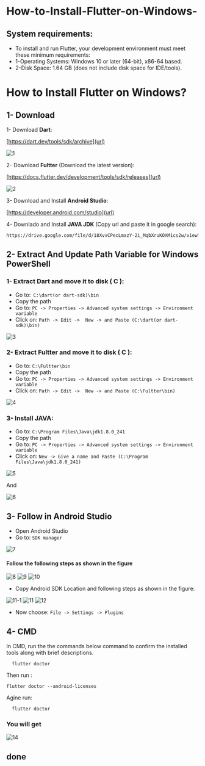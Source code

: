 # How-to-Install-Flutter-on-Windows-
## System requirements:
- To install and run Flutter, your development environment must meet these minimum requirements:      
- 1-Operating Systems: Windows 10 or later (64-bit), x86-64 based.     
- 2-Disk Space: 1.64 GB (does not include disk space for IDE/tools).



# How to Install Flutter on Windows?


## 1- Download

1- Download **Dart**:


[https://dart.dev/tools/sdk/archive](url)

![1](https://user-images.githubusercontent.com/33379873/200084829-b9407bb3-d4cb-4a64-8cf3-e8bb13103f20.png)


2- Download **Fultter** (Download the latest version): 

[https://docs.flutter.dev/development/tools/sdk/releases](url)

![2](https://user-images.githubusercontent.com/33379873/200085027-efbe8e0f-cf56-4c60-b476-fd036a53c0b8.png)

3- Download and Install **Android Studio**: 


[https://developer.android.com/studio](url)
    
4- Downlado and Install **JAVA JDK** (Copy url and paste it in google search): 
```bash
https://drive.google.com/file/d/18XvvCPecLmazY-2i_MqbXruKOXM1cs2w/view?usp=share_link
```
    
## 2- Extract And Update Path Variable for Windows PowerShell
### 1- Extract  **Dart** and move it to disk ( C ):
- Go to:` C:\dart(or dart-sdk)\bin`
- Copy the path
- Go to: `PC -> Properties -> Advanced system settings -> Environment variable `
- Click on: `Path -> Edit ->  New -> and Paste (C:\dart(or dart-sdk)\bin)`


![3](https://user-images.githubusercontent.com/33379873/200085062-248b18ba-adac-4be1-98f8-738098aba2b3.png)


### 2- Extract  **Fultter** and move it to disk ( C ):
- Go to: `C:\Fultter\bin`
- Copy the path
- Go to: `PC -> Properties -> Advanced system settings -> Environment variable `
- Click on: `Path -> Edit ->  New -> and Paste (C:\Fultter\bin)`

![4](https://user-images.githubusercontent.com/33379873/200085086-3545de31-b691-47ba-b6eb-101f283bc5f2.png)


### 3- Install **JAVA**:
- Go to: `C:\Program Files\Java\jdk1.8.0_241`
- Copy the path
- Go to: `PC -> Properties -> Advanced system settings -> Environment variable `
- Click on: `New -> Give a name and Paste (C:\Program Files\Java\jdk1.8.0_241) `


![5](https://user-images.githubusercontent.com/33379873/200085108-9f6c8bfb-6649-4e8a-868a-990cb58729b4.png)

And

![6](https://user-images.githubusercontent.com/33379873/200085148-d9c9bde8-4017-46e1-b008-dc3237de09d6.png)


## 3- Follow in Android Studio

- Open Android Studio
- Go to: `SDK manager`

![7](https://user-images.githubusercontent.com/33379873/200085173-094a3083-ed22-471f-8c30-2989aaee1667.png)

#### Follow the following steps as shown in the figure

![8](https://user-images.githubusercontent.com/33379873/200085200-56e139c3-cbdf-4c59-888f-ee8bdd452e8b.png)
![9](https://user-images.githubusercontent.com/33379873/200085206-3cd1fc5d-1641-42c4-b49f-cfe3aff1c37d.png)
![10](https://user-images.githubusercontent.com/33379873/200085208-bc955fbc-10d5-4401-bd8b-c6ddfcd699f0.png)

- Copy Android SDK Location and following steps as shown in the figure:

![11-1](https://user-images.githubusercontent.com/33379873/200086067-2eb399e7-788d-43f6-838c-0b2306ba0d23.png)
![11](https://user-images.githubusercontent.com/33379873/200086138-fd815be4-b0d4-45f5-9345-2e8966a6b1e0.png)
![12](https://user-images.githubusercontent.com/33379873/200086141-3aa7dda3-5880-4138-b0ed-cdd480cc77e0.png)


- Now choose: `File -> Settings -> Plugins`


## 4- CMD
In CMD, run the the commands below command to confirm the installed tools along with brief descriptions.


```http
  flutter doctor
```

Then run :
```http
flutter doctor --android-licenses
```

Agine run:
```http
  flutter doctor
```

### You will get

![14](https://user-images.githubusercontent.com/33379873/200086210-7b0d9ce4-35f7-4331-b2e4-f83c376e3188.png)


## done
